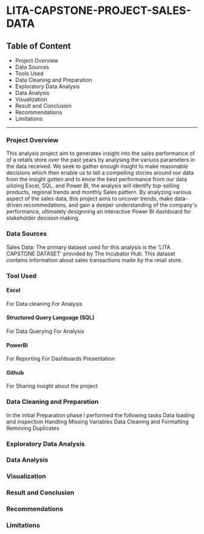 # LITA-CAPSTONE-PROJECT-SALES-DATA

## Table of Content 
- Project Overview
- Data Sources
- Tools Used
- Data Cleaning and Preparation
- Exploratory Data Analysis
- Data Analysis
- Visualization
- Result and Conclusion
- Recommendations
- Limitations
----------------------------------------------------------------------------
### Project Overview
This analysis project aim to generates insight into the sales performance of of a retails store over the past years by analysing the variuos parameters in the data received.
We seek to gather enough insight to make reasonable decisions which then enable us to tell a compelling stories around our data from the insight gotten and to know the best performance from our data uilizing Excel, SQL, and Power BI, the analysis will identify top-selling products, regional trends and monthly Sales pattern. 
By analyzing various aspect of the sales data, this project aims to uncover trends, make data-driven recommedations, and gain a deeper understanding of the company's performance, ultimately designning an interactive Power BI dashboard for stakeholder decision making.

### Data Sources
Sales Data: The primary dataset used for this analysis is the 'LITA CAPSTONE DATASET' provided by The Incubator Hub. This dataset contains information about sales transactions made by the retail store.

### Tool Used
#### Excel
  For Data cleaning
  For Analysis
  
#### Structured Query Language (SQL)
  For Data Querying
  For Analysis
  
#### PowerBI
For Reporting
For Dashboards Presentation

#### Github
For Sharing insight about the project

### Data Cleaning and Preparation
In the initial Preparation phase i performed the following tasks
Data loading and inspection
Handling Missing Variables
Data Cleaning and Formatting
Removing Duplicates

### Exploratory Data Analysis

### Data Analysis 

### Visualization

### Result and Conclusion

### Recommendations


### Limitations

